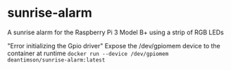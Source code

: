 # sunrise-alarm
A sunrise alarm for the Raspberry Pi 3 Model B+ using a strip of RGB LEDs

"Error initializing the Gpio driver"
Expose the /dev/gpiomem device to the container at runtime
`docker run --device /dev/gpiomem deantimson/sunrise-alarm:latest`